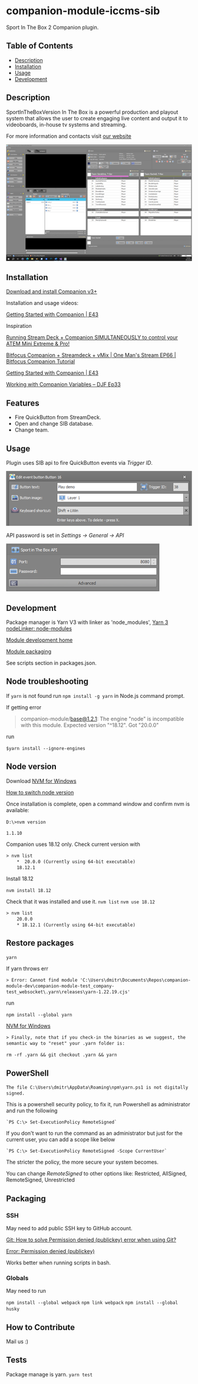 # companion-module-iccms-sib

Sport In The Box 2 Companion plugin.

## Table of Contents

- [Description](#description)
- [Installation](#installation)
- [Usage](#usage)
- [Development](#development)

## Description

SportInTheBoxVersion In The Box is a powerful production and playout system that allows the user to create engaging live content and output it to videoboards, in-house tv systems and streaming.

For more information and contacts visit [our website](https://www.iccmediasport.com/en/sport-in-the-box/)

![main_form](companion/sibMainForm.png)

## Installation

[Download and install Companion v3+](https://bitfocus.io/companion)

Installation and usage videos:

[Getting Started with Companion | E43](https://www.youtube.com/watch?v=jjbxzVrAG4M)

Inspiration

[Running Stream Deck + Companion SIMULTANEOUSLY to control your ATEM Mini Extreme & Pro!](https://www.youtube.com/watch?v=6MMEMYi6LuU)

[Bitfocus Companion + Streamdeck + vMix | One Man's Stream EP66 | Bitfocus Companion Tutorial ](https://www.youtube.com/watch?v=TWPwCm49ej4)

[Getting Started with Companion | E43](https://www.youtube.com/watch?v=jjbxzVrAG4M)

[Working with Companion Variables – DJF Ep33](https://www.youtube.com/watch?v=ONDNFpv-uCM)

## Features

* Fire QuickButton from StreamDeck.
* Open and change SIB database.
* Change team.

## Usage

Plugin uses SIB api to fire QuickButton events via *Trigger ID*.

![qb_trigger_id](companion/sibQuickButtonsTriggerId.png)

API password is set in *Settings -> General -> API*

![sib_api_pass](companion/sibApiPass.png)

## Development

Package manager is Yarn V3 with linker as 'node_modules', [Yarn 3 nodeLinker: node-modules](https://stackoverflow.com/questions/71063201/yarn-3-nodelinker-node-modules)

[Module development home](https://github.com/bitfocus/companion-module-base/wiki)

[Module packaging](https://github.com/bitfocus/companion-module-base/wiki/Module-packaging)

See scripts section in packages.json.

## Node troubleshooting

If `yarn` is not found run `npm install -g yarn` in Node.js command prompt.

If getting error

> companion-module/base@1.2.1: The engine "node" is incompatible with this module. Expected version "^18.12". Got "20.0.0"

run

`$yarn install --ignore-engines`

## Node version

Download [NVM for Windows](https://github.com/coreybutler/nvm-windows)

[How to switch node version](https://blog.logrocket.com/switching-between-node-versions-during-development/)

Once installation is complete, open a command window and confirm nvm is available:

`D:\>nvm version`

    1.1.10

Companion uses 18.12 only. Check current version with

    > nvm list
        *  20.0.0 (Currently using 64-bit executable)
        18.12.1

Install 18.12

`nvm install 18.12`

Check that it was installed and use it.
`nvm list`
`nvm use 18.12`

    > nvm list
        20.0.0
        * 18.12.1 (Currently using 64-bit executable)

## Restore packages

`yarn`

If yarn throws err

    > Error: Cannot find module 'C:\Users\dmitr\Documents\Repos\companion-module-dev\companion-module-test_company-test_websocket\.yarn\releases\yarn-1.22.19.cjs'

run

`npm install --global yarn`

[NVM for Windows](https://github.com/yarnpkg/berry/issues/1733)

    > Finally, note that if you check-in the binaries as we suggest, the semantic way to "reset" your .yarn folder is:

`rm -rf .yarn && git checkout .yarn && yarn`

## PowerShell

    The file C:\Users\dmitr\AppData\Roaming\npm\yarn.ps1 is not digitally signed.

This is a powershell security policy, to fix it, run Powershell as administrator and run the following

    `PS C:\> Set-ExecutionPolicy RemoteSigned`

If you don't want to run the command as an administrator but just for the current user, you can add a scope like below

    `PS C:\> Set-ExecutionPolicy RemoteSigned -Scope CurrentUser`

The stricter the policy, the more secure your system becomes.

You can change _RemoteSigned_ to other options like: Restricted, AllSigned, RemoteSigned, Unrestricted

## Packaging

### SSH
May need to add public SSH key to GitHub account.

[Git: How to solve Permission denied (publickey) error when using Git?](https://stackoverflow.com/questions/2643502/git-how-to-solve-permission-denied-publickey-error-when-using-git/63023541#63023541)

[Error: Permission denied (publickey)](https://docs.github.com/en/authentication/troubleshooting-ssh/error-permission-denied-publickey)

Works better when running scripts in bash.

### Globals

May need to run

`npm install --global webpack`
`npm link webpack`
`npm install --global husky`

## How to Contribute

Mail us :)

## Tests

Package manage is yarn.
`yarn test`
